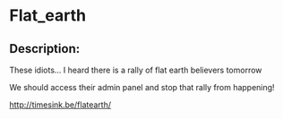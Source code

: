 
# Flat_earth
## Description:
<p>These idiots... I heard there is a rally of flat earth believers tomorrow</p>
<p>We should access their admin panel and stop that rally from happening!</p>
<a href="http://timesink.be/flatearth/">http://timesink.be/flatearth/</a>
<br><br>

